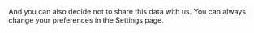 And you can also decide not to share this data with us. You can always change your preferences in the Settings page.